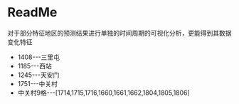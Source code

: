 # ReadMe

对于部分特征地区的预测结果进行单独的时间周期的可视化分析，更能得到其数据变化特征

+ 1408---三里屯
+ 1185---西站
+ 1245---天安门
+ 1751---中关村
+ 中关村9格---[1714,1715,1716,1660,1661,1662,1804,1805,1806]  